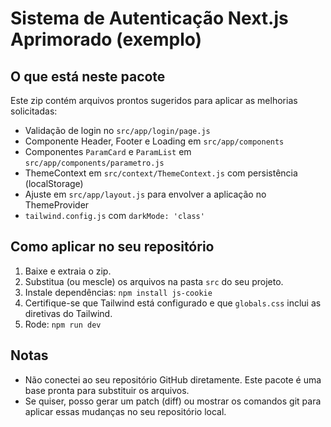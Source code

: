 # Sistema de Autenticação Next.js Aprimorado (exemplo)

## O que está neste pacote
Este zip contém arquivos prontos sugeridos para aplicar as melhorias solicitadas:
- Validação de login no `src/app/login/page.js`
- Componente Header, Footer e Loading em `src/app/components`
- Componentes `ParamCard` e `ParamList` em `src/app/components/parametro.js`
- ThemeContext em `src/context/ThemeContext.js` com persistência (localStorage)
- Ajuste em `src/app/layout.js` para envolver a aplicação no ThemeProvider
- `tailwind.config.js` com `darkMode: 'class'`

## Como aplicar no seu repositório
1. Baixe e extraia o zip.
2. Substitua (ou mescle) os arquivos na pasta `src` do seu projeto.
3. Instale dependências: `npm install js-cookie`
4. Certifique-se que Tailwind está configurado e que `globals.css` inclui as diretivas do Tailwind.
5. Rode: `npm run dev`

## Notas
- Não conectei ao seu repositório GitHub diretamente. Este pacote é uma base pronta para substituir os arquivos.
- Se quiser, posso gerar um patch (diff) ou mostrar os comandos git para aplicar essas mudanças no seu repositório local.

